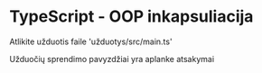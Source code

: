 # TypeScript - OOP inkapsuliacija

Atlikite užduotis faile 'užduotys/src/main.ts'

Užduočių sprendimo pavyzdžiai yra aplanke atsakymai